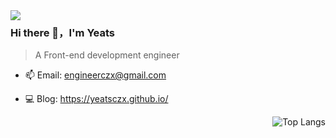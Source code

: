 <img align="left" src="https://github-readme-stats.vercel.app/api?username=Yeats&show_icons=true&hide_border=true">

### Hi there 👋，I'm Yeats


> A Front-end development engineer

- 📫 Email:  engineerczx@gmail.com

- 💻 Blog: https://yeatsczx.github.io/

<img  align="right" alt="Top Langs" src="https://github-readme-stats.vercel.app/api/top-langs/?username=Yeatsczx&layout=compact" />
<!-- - 🔭 I’m currently working on ...
- 🌱 I’m currently learning ...
- 👯 I’m looking to collaborate on ...
- 🤔 I’m looking for help with ...
- 💬 Ask me about ...
- 📫 How to reach me: ...
- 😄 Pronouns: ...
- ⚡ Fun fact: ... -->
